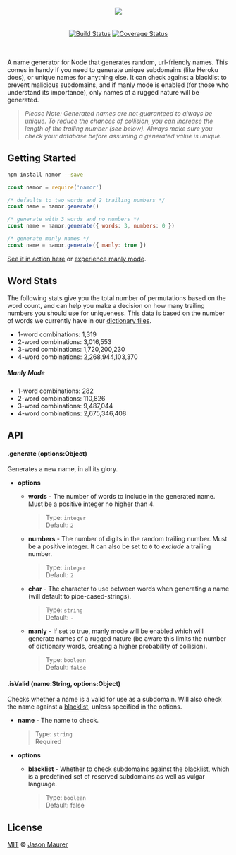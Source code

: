 <div align="center">
    <br>
    <img src="https://raw.githubusercontent.com/jsonmaur/namor/master/assets/logo.png">
    <br> <br> <br>
    <a href="https://travis-ci.org/jsonmaur/namor"><img src="https://travis-ci.org/jsonmaur/namor.svg?branch=master" alt="Build Status"></a>
    <a href="https://coveralls.io/github/jsonmaur/namor?branch=master"><img src="https://coveralls.io/repos/github/jsonmaur/namor/badge.svg?branch=master" alt="Coverage Status"></a>
    <br> <br> <br>
</div>

A name generator for Node that generates random, url-friendly names. This comes in handy if you need to generate unique subdomains (like Heroku does), or unique names for anything else. It can check against a blacklist to prevent malicious subdomains, and if manly mode is enabled (for those who understand its importance), only names of a rugged nature will be generated.

> *Please Note: Generated names are not guaranteed to always be unique. To reduce the chances of collision, you can increase the length of the trailing number (see below). Always make sure you check your database before assuming a generated value is unique.*

## Getting Started

```bash
npm install namor --save
```

```javascript
const namor = require('namor')

/* defaults to two words and 2 trailing numbers */
const name = namor.generate()

/* generate with 3 words and no numbers */
const name = namor.generate({ words: 3, numbers: 0 })

/* generate manly names */
const name = namor.generate({ manly: true })
```

[See it in action here](https://namor-example-mlcpnkahch.now.sh/?words=2&numbers=2) or [experience manly mode](https://namor-example-mlcpnkahch.now.sh/?manly=true).

## Word Stats

The following stats give you the total number of permutations based on the word count, and can help you make a decision on how many trailing numbers you should use for uniqueness. This data is based on the number of words we currently have in our [dictionary files](data/).

- 1-word combinations: 1,319
- 2-word combinations: 3,016,553
- 3-word combinations: 1,720,200,230
- 4-word combinations: 2,268,944,103,370

##### Manly Mode

- 1-word combinations: 282
- 2-word combinations: 110,826
- 3-word combinations: 9,487,044
- 4-word combinations: 2,675,346,408

## API

#### .generate (options:Object)

Generates a new name, in all its glory.

- **options**
  - **words** - The number of words to include in the generated name. Must be a positive integer no higher than 4.

    > Type: `integer`  
    > Default: `2`

  - **numbers** - The number of digits in the random trailing number. Must be a positive integer. It can also be set to `0` to *exclude* a trailing number.

    > Type: `integer`  
    > Default: `2`

  - **char** - The character to use between words when generating a name (will default to pipe-cased-strings).

    > Type: `string`  
    > Default: `-`

  - **manly** - If set to true, manly mode will be enabled which will generate names of a rugged nature (be aware this limits the number of dictionary words, creating a higher probability of collision).

    > Type: `boolean`  
    > Default: `false`

#### .isValid (name:String, options:Object)

Checks whether a name is a valid for use as a subdomain. Will also check the name against a [blacklist](data/blacklist.txt), unless specified in the options.

- **name** - The name to check.

  > Type: `string`  
  > Required

- **options**
  - **blacklist** - Whether to check subdomains against the [blacklist](data/blacklist.txt), which is a predefined set of reserved subdomains as well as vulgar language.

    > Type: `boolean`  
    > Default: false

## License

[MIT](license) © [Jason Maurer](http://maur.co)
